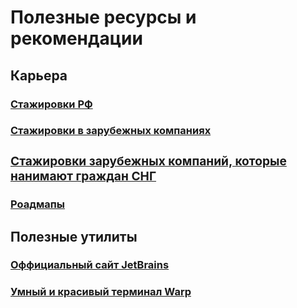<h1>Полезные ресурсы и рекомендации</h1>

<h2>Карьера</h2>
<h3><a href = "https://github.com/mrhakimov/russian-internships?tab=readme-ov-file">Стажировки РФ</a></h3>
<h3><a href = "https://github.com/SimplifyJobs/Summer2025-Internships?tab=readme-ov-file#-software-engineering-internship-roles">Стажировки в зарубежных компаниях</a</h3>
<h3><a href = "https://github.com/mrhakimov/russian-internships/blob/master/Additional_list_of_companies.md">Стажировки зарубежных компаний, которые нанимают граждан СНГ</a></h3>
<h3><a href = "https://roadmap.sh/">Роадмапы</a></h3>

<h2>Полезные утилиты</h2>
<h3><a href = "https://www.jetbrains.com/idea/">Оффициальный сайт JetBrains</a></h3>
<h3><a href = "https://www.warp.dev/">Умный и красивый терминал Warp</a></h3>



